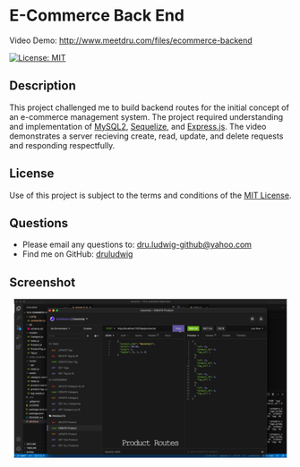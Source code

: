 # E-Commerce Back End
  Video Demo: <a href="http://www.meetdru.com/files/ecommerce-backend">http://www.meetdru.com/files/ecommerce-backend</a> 

  [![License: MIT](https://img.shields.io/badge/License-MIT-yellow.svg)](https://opensource.org/licenses/MIT)
  ## Description
  This project challenged me to build backend routes for the initial concept of an e-commerce management system. The project required understanding and implementation of [MySQL2](https://www.npmjs.com/package/mysql2), [Sequelize](https://www.npmjs.com/package/sequelize), and [Express.js](https://www.npmjs.com/package/express). The video demonstrates a server recieving create, read, update, and delete requests and responding respectfully.

  ## License
  Use of this project is subject to the terms and conditions of the <a href="https://www.mit.edu/~amini/LICENSE.md">MIT License</a>.
  ## Questions
  - Please email any questions to: <a href="mailto:dru.ludwig-github@yahoo.com">dru.ludwig-github@yahoo.com</a>
  - Find me on GitHub: <a href="https://github.com/druludwig">druludwig</a>
  ## Screenshot
<img src="./assets/screenshot-product.jpg">
  
 
